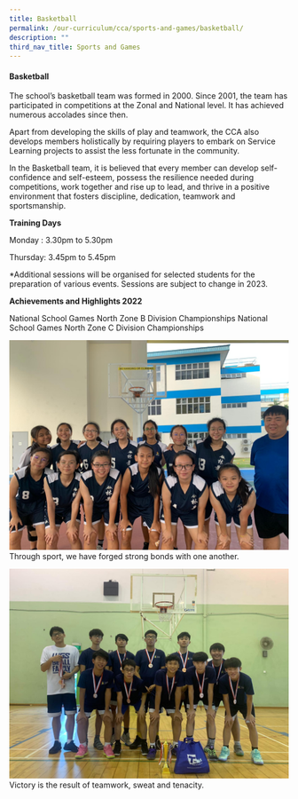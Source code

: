 ```yaml
---
title: Basketball
permalink: /our-curriculum/cca/sports-and-games/basketball/
description: ""
third_nav_title: Sports and Games
---
```

#### Basketball

The school’s basketball team was formed in 2000. Since 2001, the team has participated in competitions at the Zonal and National level. It has achieved numerous accolades since then. 

Apart from developing the skills of play and teamwork, the CCA also develops members holistically by requiring players to embark on Service Learning projects to assist the less fortunate in the community. 

In the Basketball team, it is believed that every member can develop self-confidence and self-esteem, possess the resilience needed during competitions, work together and rise up to lead, and thrive in a positive environment that fosters discipline, dedication, teamwork and sportsmanship.

**Training Days**

Monday : 3.30pm to 5.30pm

Thursday: 3.45pm to 5.45pm

\*Additional sessions will be organised for selected students for the preparation of various events. Sessions are subject to change in 2023.

**Achievements and Highlights 2022**

National School Games North Zone B Division Championships National School Games North Zone C Division Championships

![](/images/BDivGirls2020.jpeg)
Through sport, we have forged strong bonds with one another.

![](/images/BDivBoys2020.jpeg)
Victory is the result of teamwork, sweat and tenacity. 